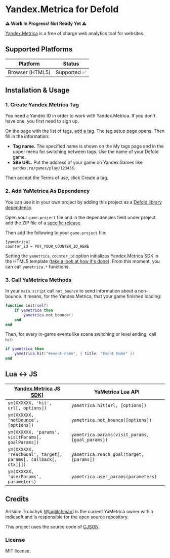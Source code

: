 # Yandex.Metrica for Defold

**⚠️ Work In Progress! Not Ready Yet ⚠️**

[Yandex.Metrica](https://metrika.yandex.com/) is a free of charge web analytics tool for websites.

## Supported Platforms

| Platform        | Status |
| --------------- | ------ |
| Browser (HTML5) | Supported ✅ |

## Installation & Usage

### 1. Create Yandex.Metrica Tag

You need a Yandex ID in order to work with Yandex.Metrica. If you don't have one, you first need to sign up.

On the page with the list of tags, [add a tag](https://metrica.yandex.com/add). The tag setup page opens. Then fill in the information:

- **Tag name.** The specified name is shown on the My tags page and in the upper menu for switching between tags. Use the name of your Defold game.
- **Site URL.** Put the address of your game on Yandex.Games like `yandex.ru/games/play/123456`.

Then accept the Terms of use, click Create a tag.

### 2. Add YaMetrica As Dependency

You can use it in your own project by adding this project as a [Defold library dependency](http://www.defold.com/manuals/libraries/).

Open your `game.project` file and in the dependencies field under project add the ZIP file of a [specific release](https://github.com/indiesoftby/defold-yametrica/tags).

Then add the following to your `game.project` file:

```
[yametrica]
counter_id = PUT_YOUR_COUNTER_ID_HERE
```

Setting the `yametrica.counter_id` option initializes Yandex.Metrica SDK in the HTML5 template ([take a look at how it's done](https://github.com/indiesoftby/defold-yametrica/blob/main/yametrica/manifests/web/engine_template.html#L27)). From this moment, you can call `yametrica.*` functions.

### 3. Call YaMetrica Methods

In your `main.script` call `not_bounce` to send information about a non-bounce. It means, for the Yandex.Metrica, that your game finished loading:

```lua
function init(self)
	if yametrica then
		yametrica.not_bounce()
	end
end
```

Then, for every in-game events like scene switching or level ending, call `hit`:

```lua
if yametrica then
    yametrica.hit("#event-name", { title: "Event Name" })
end
```

## Lua <-> JS

| [Yandex.Metrica JS SDK](https://yandex.com/support/metrica/objects/method-reference.html?lang=en)] | YaMetrica Lua API |
| --------------------- | ----------------- |
| `ym(XXXXXX, 'hit', url[, options])` | `yametrica.hit(url, [options])` |
| `ym(XXXXXX, 'notBounce', [options])` | `yametrica.not_bounce([options])` |
| `ym(XXXXXX, 'params', visitParams[, goalParams])` | `yametrica.params(visit_params, [goal_params])` |
| `ym(XXXXXX, 'reachGoal', target[, params[, callback[, ctx]]])` | `yametrica.reach_goal(target, [params])` |
| `ym(XXXXXX, 'userParams', parameters)` | `yametrica.user_params(parameters)` |

## Credits

Artsiom Trubchyk ([@aglitchman](https://github.com/aglitchman)) is the current YaMetrica owner within Indiesoft and is responsible for the open source repository.

This project uses the source code of [CJSON](https://github.com/mpx/lua-cjson).

### License

MIT license.
